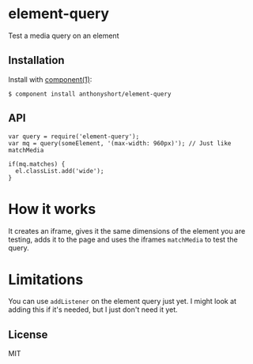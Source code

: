 
# element-query

  Test a media query on an element

## Installation

  Install with [component(1)](http://component.io):

    $ component install anthonyshort/element-query

## API

    var query = require('element-query');
    var mq = query(someElement, '(max-width: 960px)'); // Just like matchMedia

    if(mq.matches) {
      el.classList.add('wide');
    }

# How it works

  It creates an iframe, gives it the same dimensions of the element you are testing,
  adds it to the page and uses the iframes `matchMedia` to test the query.

# Limitations

  You can use `addListener` on the element query just yet. I might look at adding
  this if it's needed, but I just don't need it yet.

## License

  MIT
